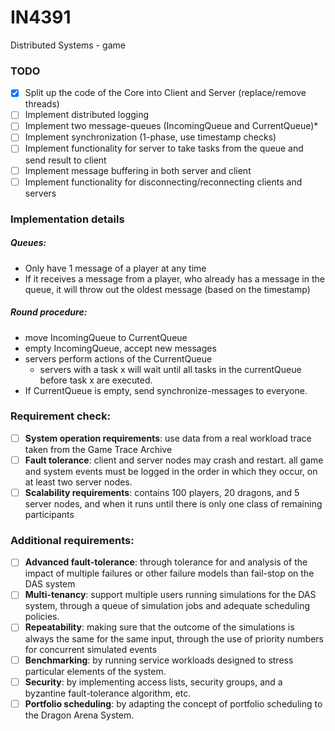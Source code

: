 # IN4391
Distributed Systems - game

### TODO
- [x] Split up the code of the Core into Client and Server (replace/remove threads)
- [ ] Implement distributed logging
- [ ] Implement two message-queues (IncomingQueue and CurrentQueue)*
- [ ] Implement synchronization (1-phase, use timestamp checks)
- [ ] Implement functionality for server to take tasks from the queue and send result to client
- [ ] Implement message buffering in both server and client
- [ ] Implement functionality for disconnecting/reconnecting clients and servers

### Implementation details
##### Queues:
- Only have 1 message of a player at any time
- If it receives a message from a player, who already has a message in the queue, it will throw out the oldest message (based on the timestamp)

##### Round procedure:
- move IncomingQueue to CurrentQueue
- empty IncomingQueue, accept new messages
- servers perform actions of the CurrentQueue
	- servers with a task x will wait until all tasks in the currentQueue before task x are executed.
- If CurrentQueue is empty, send synchronize-messages to everyone.

### Requirement check:
- [ ] **System operation requirements**: use data from a real workload trace taken from the Game Trace Archive
- [ ] **Fault tolerance**: client and server nodes may crash and restart.  all game and system events must be logged in the order in which they occur, on at least two server nodes.
- [ ] **Scalability requirements**: contains 100 players, 20 dragons, and 5 server nodes, and when it runs until there is only one class of remaining participants
### Additional requirements:
- [ ] **Advanced fault-tolerance**: through tolerance for and analysis of the impact of multiple failures or other failure models than fail-stop on the DAS system
- [ ] **Multi-tenancy**: support multiple users running simulations for the DAS system, through a queue of simulation jobs and adequate scheduling policies.
- [ ] **Repeatability**: making sure that the outcome of the simulations is always the same for the same input, through the use of priority numbers for concurrent simulated events
- [ ] **Benchmarking**: by running service workloads designed to stress particular elements of the system.
- [ ] **Security**: by implementing access lists, security groups, and a byzantine fault-tolerance algorithm, etc.
- [ ] **Portfolio scheduling**: by adapting the concept of portfolio scheduling to the Dragon Arena System.
